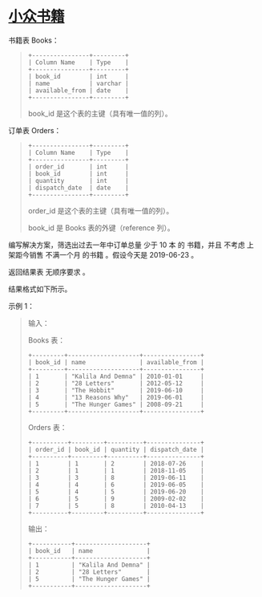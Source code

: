 #  [小众书籍](https://leetcode.cn/problems/unpopular-books)

书籍表 Books：
> ```
> +----------------+---------+
> | Column Name    | Type    |
> +----------------+---------+
> | book_id        | int     |
> | name           | varchar |
> | available_from | date    |
> +----------------+---------+
> ```
> book_id 是这个表的主键（具有唯一值的列）。

订单表 Orders：
> ```
> +----------------+---------+
> | Column Name    | Type    |
> +----------------+---------+
> | order_id       | int     |
> | book_id        | int     |
> | quantity       | int     |
> | dispatch_date  | date    |
> +----------------+---------+
> ```
> order_id 是这个表的主键（具有唯一值的列）。
> 
> book_id  是 Books 表的外键（reference 列）。
 

编写解决方案，筛选出过去一年中订单总量 少于 10 本 的 书籍，并且 不考虑 上架距今销售 不满一个月 的书籍 。假设今天是 2019-06-23 。

返回结果表 无顺序要求 。

结果格式如下所示。

 

示例 1：

> 输入：
> 
> Books 表：
> ```
> +---------+--------------------+----------------+
> | book_id | name               | available_from |
> +---------+--------------------+----------------+
> | 1       | "Kalila And Demna" | 2010-01-01     |
> | 2       | "28 Letters"       | 2012-05-12     |
> | 3       | "The Hobbit"       | 2019-06-10     |
> | 4       | "13 Reasons Why"   | 2019-06-01     |
> | 5       | "The Hunger Games" | 2008-09-21     |
> +---------+--------------------+----------------+
> ```
> Orders 表：
> ```
> +----------+---------+----------+---------------+
> | order_id | book_id | quantity | dispatch_date |
> +----------+---------+----------+---------------+
> | 1        | 1       | 2        | 2018-07-26    |
> | 2        | 1       | 1        | 2018-11-05    |
> | 3        | 3       | 8        | 2019-06-11    |
> | 4        | 4       | 6        | 2019-06-05    |
> | 5        | 4       | 5        | 2019-06-20    |
> | 6        | 5       | 9        | 2009-02-02    |
> | 7        | 5       | 8        | 2010-04-13    |
> +----------+---------+----------+---------------+
> ```
> 输出：
> ```
> +-----------+--------------------+
> | book_id   | name               |
> +-----------+--------------------+
> | 1         | "Kalila And Demna" |
> | 2         | "28 Letters"       |
> | 5         | "The Hunger Games" |
> +-----------+--------------------+
> ```